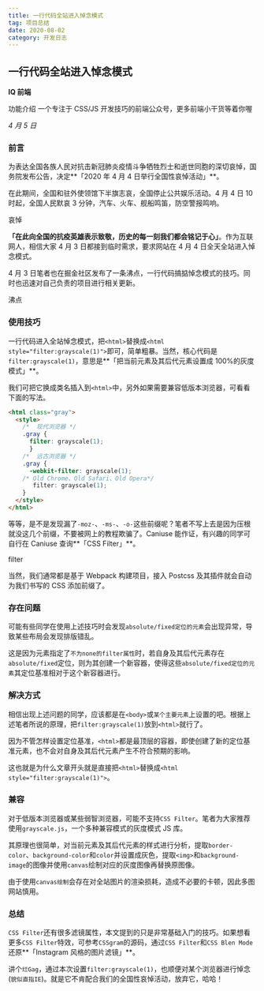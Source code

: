 ```yaml
---
title: 一行代码全站进入悼念模式
tag: 项目总结
date: 2020-08-02
category: 开发日志
---
```


## 一行代码全站进入悼念模式

**IQ 前端**

功能介绍 一个专注于 CSS/JS 开发技巧的前端公众号，更多前端小干货等着你喔

_4 月 5 日_

### 前言

为表达全国各族人民对抗击新冠肺炎疫情斗争牺牲烈士和逝世同胞的深切哀悼，国务院发布公告，决定**「2020 年 4 月 4 日举行全国性哀悼活动」**。

在此期间，全国和驻外使领馆下半旗志哀，全国停止公共娱乐活动。4 月 4 日 10 时起，全国人民默哀 3 分钟，汽车、火车、舰船鸣笛，防空警报鸣响。

哀悼

**「在此向全国的抗疫英雄表示致敬，历史的每一刻我们都会铭记于心」**。作为互联网人，相信大家 4 月 3 日都接到临时需求，要求网站在 4 月 4 日全天全站进入悼念模式。

4 月 3 日笔者也在掘金社区发布了一条沸点，一行代码搞掂悼念模式的技巧。同时也迅速对自己负责的项目进行相关更新。

沸点

### 使用技巧

一行代码进入全站悼念模式，把`<html>`替换成`<html style="filter:grayscale(1)">`即可，简单粗暴。当然，核心代码是`filter:grayscale(1)`，意思是**「把当前元素及其后代元素设置成 100%的灰度模式」**。

我们可把它换成类名插入到`<html>`中，另外如果需要兼容低版本浏览器，可看看下面的写法。

```html
<html class="gray">
  <style>
    /*  现代浏览器 */
    .gray {  
      filter: grayscale(1);
      }
    /*  远古浏览器 */
    .gray {  
      -webkit-filter: grayscale(1); 
    /* Old Chrome、Old Safari、Old Opera*/
       filter: grayscale(1);
    }
  </style>
</html>
```

等等，是不是发现漏了`-moz-`、`-ms-`、`-o-`这些前缀呢？笔者不写上去是因为压根就没这几个前缀，不要被网上的教程欺骗了。Caniuse 能作证，有兴趣的同学可自行在 Caniuse 查询**「CSS Filter」**。

filter

当然，我们通常都是基于 Webpack 构建项目，接入 Postcss 及其插件就会自动为我们书写的 CSS 添加前缀了。

### 存在问题

可能有些同学在使用上述技巧时会发现`absolute/fixed定位的元素`会出现异常，导致某些布局会发现排版错乱。

这是因为元素指定了`不为none的filter属性`时，若自身及其后代元素存在`absolute/fixed`定位，则为其创建一个新容器，使得这些`absolute/fixed定位的元素`其定位基准相对于这个新容器进行。

### 解决方式

相信出现上述问题的同学，应该都是在`<body>`或`某个主要元素`上设置的吧。根据上述笔者所说的原理，把`filter:grayscale(1)`放到`<html>`就行了。

因为不管怎样设置定位基准，`<html>`都是最顶层的容器，即使创建了新的定位基准元素，也不会对自身及其后代元素产生不符合预期的影响。

这也就是为什么文章开头就是直接把`<html>`替换成`<html style="filter:grayscale(1)">`。

### 兼容

对于低版本浏览器或某些弱智浏览器，可能不支持`CSS Filter`。笔者为大家推荐使用`grayscale.js`，一个多种兼容模式的灰度模式 JS 库。

其原理也很简单，对当前元素及其后代元素的样式进行分析，提取`border-color`、`background-color`和`color`并设置成灰色，提取`<img>`和`background-image`的图像并使用`canvas`绘制对应的灰度图像再替换原图像。

由于使用`canvas绘制`会存在对全站图片的渲染损耗，造成不必要的卡顿，因此多图网站慎用。

### 总结

`CSS Filter`还有很多滤镜属性，本文提到的只是非常基础入门的技巧。如果想看更多`CSS Filter`特效，可参考`CSSgram`的源码，通过`CSS Filter`和`CSS Blen Mode`还原**「Instagram 风格的图片滤镜」**。

讲个`烂Gag`，通过本次设置`filter:grayscale(1)`，也顺便对某个浏览器进行悼念(`貌似直指IE`)。就是它不肯配合我们的全国性哀悼活动，放弃它，哈哈！

